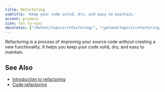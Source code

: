 ```yaml
---
title: Refactoring
subtitle: 'Keep your code solid, dry, and easy to maintain.'
accent: primary
icon: fas fa-sync
obsoletes: ["/dotnet/topics/refactoring/", "/goland/topics/refactoring/", "/dotnet/topics/refactoring/", ]
---
```


Refactoring is a process of improving your source code without creating a new functionality.
It helps you keep your code solid, dry, and easy to maintain.

## See Also

- [Introduction to refactoring](https://www.jetbrains.com/help/idea/tutorial-introduction-to-refactoring.html)
- [Code refactoring](https://www.jetbrains.com/help/idea/refactoring-source-code.html)
